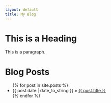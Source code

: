 ```yaml
---
layout: default
title: My Blog
---
```


<h1>This is a Heading</h1>
<p>This is a paragraph.</p>

<div id="home">
  <h1>Blog Posts</h1>
  <ul class="posts">
    {% for post in site.posts %}
      <li><span>{{ post.date | date_to_string }}</span> &raquo; <a href="{{ post.url }}">{{ post.title }}</a></li>
    {% endfor %}
  </ul>

  </div>